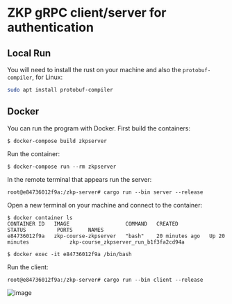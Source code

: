# ZKP gRPC client/server for authentication

## Local Run

You will need to install the rust on your machine and also the `protobuf-compiler`, for Linux:

```bash
sudo apt install protobuf-compiler
```

## Docker

You can run the program with Docker. First build the containers:

```
$ docker-compose build zkpserver
```

Run the container:

```
$ docker-compose run --rm zkpserver
```

In the remote terminal that appears run the server:

```
root@e84736012f9a:/zkp-server# cargo run --bin server --release
```

Open a new terminal on your machine and connect to the container:

```
$ docker container ls
CONTAINER ID   IMAGE                  COMMAND   CREATED          STATUS          PORTS     NAMES
e84736012f9a   zkp-course-zkpserver   "bash"    20 minutes ago   Up 20 minutes             zkp-course_zkpserver_run_b1f3fa2cd94a

$ docker exec -it e84736012f9a /bin/bash
```

Run the client:

```
root@e84736012f9a:/zkp-server# cargo run --bin client --release
```
![image](https://github.com/user-attachments/assets/77cbe475-68c6-4d04-89bd-a7de1ed27c13)
